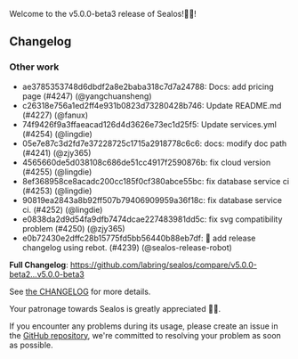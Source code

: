 Welcome to the v5.0.0-beta3 release of Sealos!🎉🎉!



## Changelog
### Other work
* ae3785353748d6dbdf2a8e2baba318c7d7a24788: Docs: add pricing page (#4247) (@yangchuansheng)
* c26318e756a1ed2ff4e931b0823d73280428b746: Update README.md (#4227) (@fanux)
* 74f9426f9a3ffaeacad126d4d3626e73ec1d25f5: Update services.yml (#4254) (@lingdie)
* 05e7e87c3d2fd7e37228725c1715a2918778c6c6: docs: modify doc path (#4241) (@zjy365)
* 4565660de5d038108c686de51cc4917f2590876b: fix cloud version (#4255) (@lingdie)
* 8ef368958ce8acadc200cc185f0cf380abce55bc: fix database service ci (#4253) (@lingdie)
* 90819ea2843a8b92ff507b79406909959a36f18c: fix database service ci. (#4252) (@lingdie)
* e0838da2d9d54fa9dfb7474dcae227483981dd5c: fix svg compatibility problem (#4250) (@zjy365)
* e0b72430e2dffc28b15775fd5bb56440b88eb7df: 🤖 add release changelog using rebot. (#4239) (@sealos-release-robot)

**Full Changelog**: https://github.com/labring/sealos/compare/v5.0.0-beta2...v5.0.0-beta3

See [the CHANGELOG](https://github.com/labring/sealos/blob/main/CHANGELOG/CHANGELOG.md) for more details.

Your patronage towards Sealos is greatly appreciated 🎉🎉.

If you encounter any problems during its usage, please create an issue in the [GitHub repository](https://github.com/labring/sealos), we're committed to resolving your problem as soon as possible.
